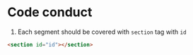 # Code conduct

1. Each segment should be covered with `section` tag with `id`

```html
<section id="id"></section>
```
